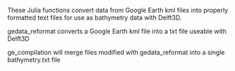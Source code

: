 These Julia functions convert data from Google Earth kml files into properly formatted text files for use as bathymetry data with Delft3D. 

gedata_reformat converts a Google Earth kml file into a txt file useable with Delft3D

ge_compilation will merge files modified with gedata_reformat into a single bathymetry.txt file


